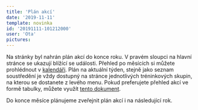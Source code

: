 ```yaml
---
title: 'Plán akcí'
date: '2019-11-11'
template: novinka
id: '20191111-101212000'
user: 'Ota'
pictures:
---
```

Na stránky byl nahrán plán akcí do konce roku. V pravém sloupci na hlavní stránce se ukazují blížící se události. Přehled po měsících si můžete prohlédnout v [kalendáři](/calendar).
Plán na aktuální týden, stejně jako seznam soustředění je vždy dostupný na stránce jednotlivých tréninkových skupin, na kterou se dostanete z levého menu.
Pokud preferujete přehled akcí ve formě tabulky, můžete využít [tento dokument](/user/pages/data/documents/konecRoku.pdf).

Do konce měsíce plánujeme zveřejnit plán akcí i na následující rok.
